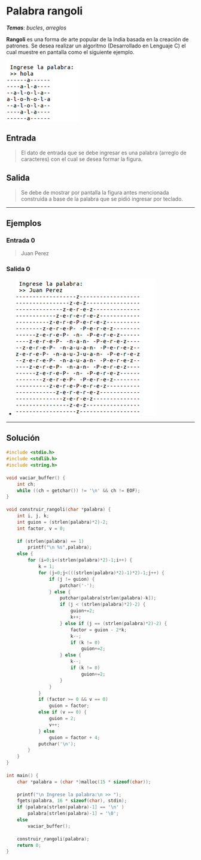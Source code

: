 # Palabra rangoli

_**Temas**_: _bucles_, _arreglos_

**Rangoli** es una forma de arte popular de la India basada en la creación de patrones.
Se desea realizar un algoritmo (Desarrollado en Lenguaje C) el cual muestre en pantalla como el siguiente ejemplo.

![](img/rangoli_1.png)

## Entrada

> El dato de entrada que se debe ingresar es una palabra (arreglo de caracteres) con el cual se desea formar la figura.

## Salida

> Se debe de mostrar por pantalla la figura antes mencionada construida a base de la palabra que se pidió ingresar por teclado.

---

## Ejemplos

### Entrada 0

> Juan Perez

### Salida 0

- ![](img/rangoli_2.png)

---

## Solución

```C
#include <stdio.h>
#include <stdlib.h>
#include <string.h>

void vaciar_buffer() {
    int ch;
    while ((ch = getchar()) != '\n' && ch != EOF);
}

void construir_rangoli(char *palabra) {
    int i, j, k;
    int guion = (strlen(palabra)*2)-2;
    int factor, v = 0;

    if (strlen(palabra) == 1)
        printf("\n %s",palabra);
    else {
        for (i=0;i<(strlen(palabra)*2)-1;i++) {
            k = 1;
            for (j=0;j<(((strlen(palabra)*2)-1)*2)-1;j++) {
                if (j != guion) {
                    putchar('-');
                } else {
                    putchar(palabra[strlen(palabra)-k]);
                    if (j < (strlen(palabra)*2)-2) {
                        guion+=2;
                        k++;
                    } else if (j == (strlen(palabra)*2)-2) {
                        factor = guion - 2*k;
                        k--;
                        if (k != 0)
                            guion+=2;
                    } else {
                        k--;
                        if (k != 0)
                            guion+=2;
                    }
                }
            }
            if (factor >= 0 && v == 0)
                guion = factor;
            else if (v == 0) {
                guion = 2;
                v++;
            } else
                guion = factor + 4;
            putchar('\n');
        }
    }
}

int main() {
    char *palabra = (char *)malloc(15 * sizeof(char));

    printf("\n Ingrese la palabra:\n >> ");
    fgets(palabra, 16 * sizeof(char), stdin);
    if (palabra[strlen(palabra)-1] == '\n' )
        palabra[strlen(palabra)-1] = '\0';
    else
        vaciar_buffer();

    construir_rangoli(palabra);
    return 0;
}
```
